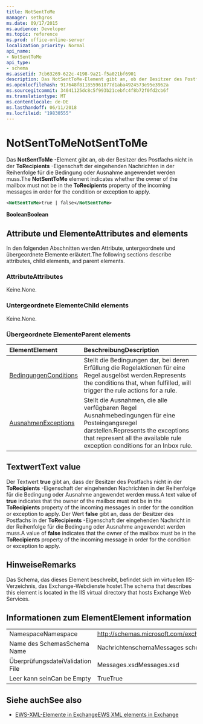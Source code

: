 ```yaml
---
title: NotSentToMe
manager: sethgros
ms.date: 09/17/2015
ms.audience: Developer
ms.topic: reference
ms.prod: office-online-server
localization_priority: Normal
api_name:
- NotSentToMe
api_type:
- schema
ms.assetid: 7cb63269-622c-4198-9a21-f5a021bf6901
description: Das NotSentToMe-Element gibt an, ob der Besitzer des Postfachs nicht in der ToRecipients-Eigenschaft der eingehenden Nachrichten in der Reihenfolge für die Bedingung oder Ausnahme angewendet werden muss.
ms.openlocfilehash: 917648f811855961877d1aba4924573e95e3962a
ms.sourcegitcommit: 34041125dc8c5f993b21cebfc4f8b72f0fd2cb6f
ms.translationtype: MT
ms.contentlocale: de-DE
ms.lasthandoff: 06/11/2018
ms.locfileid: "19830555"
---
```

# <a name="notsenttome"></a><span data-ttu-id="adb9f-103">NotSentToMe</span><span class="sxs-lookup"><span data-stu-id="adb9f-103">NotSentToMe</span></span>

<span data-ttu-id="adb9f-104">Das **NotSentToMe** -Element gibt an, ob der Besitzer des Postfachs nicht in der **ToRecipients** -Eigenschaft der eingehenden Nachrichten in der Reihenfolge für die Bedingung oder Ausnahme angewendet werden muss.</span><span class="sxs-lookup"><span data-stu-id="adb9f-104">The **NotSentToMe** element indicates whether the owner of the mailbox must not be in the **ToRecipients** property of the incoming messages in order for the condition or exception to apply.</span></span> 
  
```xml
<NotSentToMe>true | false</NotSentToMe>
```

 <span data-ttu-id="adb9f-105">**Boolean**</span><span class="sxs-lookup"><span data-stu-id="adb9f-105">**Boolean**</span></span>
## <a name="attributes-and-elements"></a><span data-ttu-id="adb9f-106">Attribute und Elemente</span><span class="sxs-lookup"><span data-stu-id="adb9f-106">Attributes and elements</span></span>

<span data-ttu-id="adb9f-107">In den folgenden Abschnitten werden Attribute, untergeordnete und übergeordnete Elemente erläutert.</span><span class="sxs-lookup"><span data-stu-id="adb9f-107">The following sections describe attributes, child elements, and parent elements.</span></span>
  
### <a name="attributes"></a><span data-ttu-id="adb9f-108">Attribute</span><span class="sxs-lookup"><span data-stu-id="adb9f-108">Attributes</span></span>

<span data-ttu-id="adb9f-109">Keine.</span><span class="sxs-lookup"><span data-stu-id="adb9f-109">None.</span></span>
  
### <a name="child-elements"></a><span data-ttu-id="adb9f-110">Untergeordnete Elemente</span><span class="sxs-lookup"><span data-stu-id="adb9f-110">Child elements</span></span>

<span data-ttu-id="adb9f-111">Keine.</span><span class="sxs-lookup"><span data-stu-id="adb9f-111">None.</span></span>
  
### <a name="parent-elements"></a><span data-ttu-id="adb9f-112">Übergeordnete Elemente</span><span class="sxs-lookup"><span data-stu-id="adb9f-112">Parent elements</span></span>

|<span data-ttu-id="adb9f-113">**Element**</span><span class="sxs-lookup"><span data-stu-id="adb9f-113">**Element**</span></span>|<span data-ttu-id="adb9f-114">**Beschreibung**</span><span class="sxs-lookup"><span data-stu-id="adb9f-114">**Description**</span></span>|
|:-----|:-----|
|[<span data-ttu-id="adb9f-115">Bedingungen</span><span class="sxs-lookup"><span data-stu-id="adb9f-115">Conditions</span></span>](conditions.md) <br/> |<span data-ttu-id="adb9f-116">Stellt die Bedingungen dar, bei deren Erfüllung die Regelaktionen für eine Regel ausgelöst werden.</span><span class="sxs-lookup"><span data-stu-id="adb9f-116">Represents the conditions that, when fulfilled, will trigger the rule actions for a rule.</span></span>  <br/> |
|[<span data-ttu-id="adb9f-117">Ausnahmen</span><span class="sxs-lookup"><span data-stu-id="adb9f-117">Exceptions</span></span>](exceptions.md) <br/> |<span data-ttu-id="adb9f-118">Stellt die Ausnahmen, die alle verfügbaren Regel Ausnahmebedingungen für eine Posteingangsregel darstellen.</span><span class="sxs-lookup"><span data-stu-id="adb9f-118">Represents the exceptions that represent all the available rule exception conditions for an Inbox rule.</span></span>  <br/> |
   
## <a name="text-value"></a><span data-ttu-id="adb9f-119">Textwert</span><span class="sxs-lookup"><span data-stu-id="adb9f-119">Text value</span></span>

<span data-ttu-id="adb9f-120">Der Textwert **true** gibt an, dass der Besitzer des Postfachs nicht in der **ToRecipients** -Eigenschaft der eingehenden Nachrichten in der Reihenfolge für die Bedingung oder Ausnahme angewendet werden muss.</span><span class="sxs-lookup"><span data-stu-id="adb9f-120">A text value of **true** indicates that the owner of the mailbox must not be in the **ToRecipients** property of the incoming messages in order for the condition or exception to apply.</span></span> <span data-ttu-id="adb9f-121">Der Wert **false** gibt an, dass der Besitzer des Postfachs in der **ToRecipients** -Eigenschaft der eingehenden Nachricht in der Reihenfolge für die Bedingung oder Ausnahme angewendet werden muss.</span><span class="sxs-lookup"><span data-stu-id="adb9f-121">A value of **false** indicates that the owner of the mailbox must be in the **ToRecipients** property of the incoming message in order for the condition or exception to apply.</span></span> 
  
## <a name="remarks"></a><span data-ttu-id="adb9f-122">Hinweise</span><span class="sxs-lookup"><span data-stu-id="adb9f-122">Remarks</span></span>

<span data-ttu-id="adb9f-123">Das Schema, das dieses Element beschreibt, befindet sich im virtuellen IIS-Verzeichnis, das Exchange-Webdienste hostet.</span><span class="sxs-lookup"><span data-stu-id="adb9f-123">The schema that describes this element is located in the IIS virtual directory that hosts Exchange Web Services.</span></span>
  
## <a name="element-information"></a><span data-ttu-id="adb9f-124">Informationen zum Element</span><span class="sxs-lookup"><span data-stu-id="adb9f-124">Element information</span></span>

|||
|:-----|:-----|
|<span data-ttu-id="adb9f-125">Namespace</span><span class="sxs-lookup"><span data-stu-id="adb9f-125">Namespace</span></span>  <br/> |http://schemas.microsoft.com/exchange/services/2006/messages  <br/> |
|<span data-ttu-id="adb9f-126">Name des Schemas</span><span class="sxs-lookup"><span data-stu-id="adb9f-126">Schema Name</span></span>  <br/> |<span data-ttu-id="adb9f-127">Nachrichtenschema</span><span class="sxs-lookup"><span data-stu-id="adb9f-127">Messages schema</span></span>  <br/> |
|<span data-ttu-id="adb9f-128">Überprüfungsdatei</span><span class="sxs-lookup"><span data-stu-id="adb9f-128">Validation File</span></span>  <br/> |<span data-ttu-id="adb9f-129">Messages.xsd</span><span class="sxs-lookup"><span data-stu-id="adb9f-129">Messages.xsd</span></span>  <br/> |
|<span data-ttu-id="adb9f-130">Leer kann sein</span><span class="sxs-lookup"><span data-stu-id="adb9f-130">Can be Empty</span></span>  <br/> |<span data-ttu-id="adb9f-131">True</span><span class="sxs-lookup"><span data-stu-id="adb9f-131">True</span></span>  <br/> |
   
## <a name="see-also"></a><span data-ttu-id="adb9f-132">Siehe auch</span><span class="sxs-lookup"><span data-stu-id="adb9f-132">See also</span></span>



- [<span data-ttu-id="adb9f-133">EWS-XML-Elemente in Exchange</span><span class="sxs-lookup"><span data-stu-id="adb9f-133">EWS XML elements in Exchange</span></span>](ews-xml-elements-in-exchange.md)

